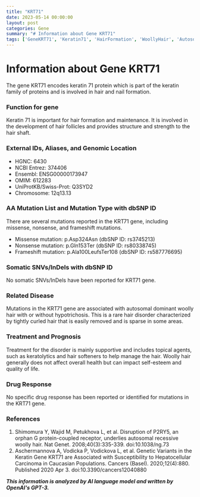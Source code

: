 ```yaml
---
title: "KRT71"
date: 2023-05-14 00:00:00
layout: post
categories: Gene
summary: "# Information about Gene KRT71"
tags: ['GeneKRT71', 'Keratin71', 'HairFormation', 'WoollyHair', 'AutosomalDominant', 'Hypotrichosis', 'Mutation', 'SupportiveTreatment']
---
```


# Information about Gene KRT71

The gene KRT71 encodes keratin 71 protein which is part of the keratin family of proteins and is involved in hair and nail formation. 

### Function for gene
Keratin 71 is important for hair formation and maintenance. It is involved in the development of hair follicles and provides structure and strength to the hair shaft.

### External IDs, Aliases, and Genomic Location
- HGNC: 6430
- NCBI Entrez: 374406
- Ensembl: ENSG00000173947
- OMIM: 612283
- UniProtKB/Swiss-Prot: Q3SYD2
- Chromosome: 12q13.13

### AA Mutation List and Mutation Type with dbSNP ID
There are several mutations reported in the KRT71 gene, including missense, nonsense, and frameshift mutations. 
- Missense mutation: p.Asp324Asn (dbSNP ID: rs3745213)
- Nonsense mutation: p.Gln153Ter (dbSNP ID: rs80338745)
- Frameshift mutation: p.Ala100LeufsTer108 (dbSNP ID: rs587776695)

### Somatic SNVs/InDels with dbSNP ID
No somatic SNVs/InDels have been reported for KRT71 gene.

### Related Disease
Mutations in the KRT71 gene are associated with autosomal dominant woolly hair with or without hypotrichosis. This is a rare hair disorder characterized by tightly curled hair that is easily removed and is sparse in some areas.

### Treatment and Prognosis 
Treatment for the disorder is mainly supportive and includes topical agents, such as keratolytics and hair softeners to help manage the hair. Woolly hair generally does not affect overall health but can impact self-esteem and quality of life.

### Drug Response 
No specific drug response has been reported or identified for mutations in the KRT71 gene.

### References 
1. Shimomura Y, Wajid M, Petukhova L, et al. Disruption of P2RY5, an orphan G protein-coupled receptor, underlies autosomal recessive woolly hair. Nat Genet. 2008;40(3):335-339. doi:10.1038/ng.73
2. Aschermannova A, Vodicka P, Vodickova L, et al. Genetic Variants in the Keratin Gene KRT71 are Associated with Susceptibility to Hepatocellular Carcinoma in Caucasian Populations. Cancers (Basel). 2020;12(4):880. Published 2020 Apr 3. doi:10.3390/cancers12040880

**_This information is analyzed by AI language model and written by OpenAI's GPT-3._**